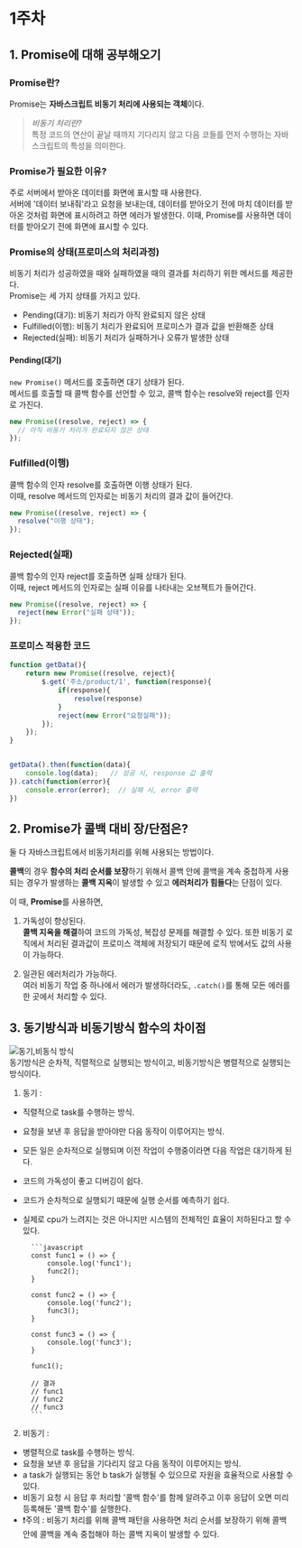 # 1주차

## 1. Promise에 대해 공부해오기

### Promise란?

Promise는 **자바스크립트 비동기 처리에 사용되는 객체**이다.<br/>

> _비동기 처리란?_<br/>
> 특정 코드의 연산이 끝날 때까지 기다리지 않고 다음 코들를 먼저 수행하는 자바스크립트의 특성을 의미한다.

### Promise가 필요한 이유?

주로 서버에서 받아온 데이터를 화면에 표시할 때 사용한다.<br/>
서버에 '데이터 보내줘'라고 요청을 보내는데, 데이터를 받아오기 전에 마치 데이터를 받아온 것처럼 화면에 표시하려고 하면 에러가 발생한다. 이때, Promise를 사용하면 데이터를 받아오기 전에 화면에 표시할 수 있다.

### Promise의 상태(프로미스의 처리과정)

비동기 처리가 성공하였을 때와 실패하였을 때의 결과를 처리하기 위한 메서드를 제공한다.<br/>
Promise는 세 가지 상태를 가지고 있다.

- Pending(대기): 비동기 처리가 아직 완료되지 않은 상태
- Fulfilled(이행): 비동기 처리가 완료되어 프로미스가 결과 값을 반환해준 상태
- Rejected(실패): 비동기 처리가 실패하거나 오류가 발생한 상태

#### Pending(대기)

`new Promise()` 메서드를 호출하면 대기 상태가 된다.<br/>
메서드를 호출할 때 콜백 함수를 선언할 수 있고, 콜백 함수는 resolve와 reject를 인자로 가진다.

```javascript
new Promise((resolve, reject) => {
  // 아직 비동기 처리가 완료되지 않은 상태
});
```

### Fulfilled(이행)

콜백 함수의 인자 resolve를 호출하면 이행 상태가 된다.<br/>
이때, resolve 메서드의 인자로는 비동기 처리의 결과 값이 들어간다.

```javascript
new Promise((resolve, reject) => {
  resolve("이행 상태");
});
```

### Rejected(실패)

콜백 함수의 인자 reject를 호출하면 실패 상태가 된다.<br/>
이때, reject 메서드의 인자로는 실패 이유를 나타내는 오브젝트가 들어간다.

```javascript
new Promise((resolve, reject) => {
  reject(new Error("실패 상태"));
});
```

### 프로미스 적용한 코드

```javascript
function getData(){
    return new Promise((resolve, reject){
        $.get('주소/product/1', function(response){
            if(response){
                resolve(response)
            }
            reject(new Error("요청실패"));
        });
    });
}


getData().then(function(data){
    console.log(data);   // 성공 시, response 값 출력
}).catch(function(error){
    console.error(error);  // 실패 시, error 출력
})
```

## 2. Promise가 콜백 대비 장/단점은?
둘 다 자바스크립트에서 비동기처리를 위해 사용되는 방법이다.

**콜백**의 경우 **함수의 처리 순서를 보장**하기 위해서 콜백 안에 콜백을 계속 중첩하게 사용되는 경우가 발생하는 **콜백 지옥**이 발생할 수 있고 **에러처리가 힘들다**는 단점이 있다.

이 때, **Promise**를 사용하면,
1. 가독성이 향상된다.<br/>
**콜백 지옥을 해결**하여 코드의 가독성, 복잡성 문제를 해결할 수 있다.
또한 비동기 로직에서 처리된 결과값이 프로미스 객체에 저장되기 때문에 로직 밖에서도 값의 사용이 가능하다.

2. 일관된 에러처리가 가능하다.<br/>
여러 비동기 작업 중 하나에서 에러가 발생하더라도, ```.catch()```를 통해 모든 에러를 한 곳에서 처리할 수 있다.


## 3. 동기방식과 비동기방식 함수의 차이점
![동기,비동식 방식](https://adrianmejia.com/images/async-vs-sync-concurrency-in-javascript-large.png)
<br/>
동기방식은 순차적, 직렬적으로 실행되는 방식이고, 비동기방식은 병렬적으로 실행되는 방식이다.

1.  동기 : 
- 직렬적으로 task를 수행하는 방식.
- 요청을 보낸 후 응답을 받아야만 다음 동작이 이루어지는 방식.
- 모든 일은 순차적으로 실행되며 이전 작업이 수행중이라면 다음 작업은 대기하게 된다.
- 코드의 가독성이 좋고 디버깅이 쉽다.
- 코드가 순차적으로 실행되기 때문에 실행 순서를 예측하기 쉽다.
- 실제로 cpu가 느려지는 것은 아니지만 시스템의 전체적인 효율이 저하된다고 할 수 있다.

        ```javascript
        const func1 = () => {
            console.log('func1');
            func2();
        }

        const func2 = () => {
            console.log('func2');
            func3();
        }

        const func3 = () => {
            console.log('func3');
        }

        func1();

        // 결과
        // func1
        // func2
        // func3
        ```

2.  비동기 :
- 병렬적으로 task를 수행하는 방식.
- 요청을 보낸 후 응답을 기다리지 않고 다음 동작이 이루어지는 방식.
- a task가 실행되는 동안 b task가 실행될 수 있으므로 자원을 효율적으로 사용할 수 있다.
- 비동기 요청 시 응답 후 처리할 '콜백 함수'를 함께 알려주고 이후 응답이 오면 미리 등록해둔 '콜백 함수'를 실행한다.
- ❗️주의 : 비동기 처리를 위해 콜백 패턴을 사용하면 처리 순서를 보장하기 위해 콜백 안에 콜백을 계속 중첩해야 하는 콜백 지옥이 발생할 수 있다.
